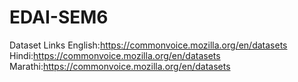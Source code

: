 # EDAI-SEM6
 Dataset Links
 English:https://commonvoice.mozilla.org/en/datasets
 Hindi:https://commonvoice.mozilla.org/en/datasets
 Marathi:https://commonvoice.mozilla.org/en/datasets


